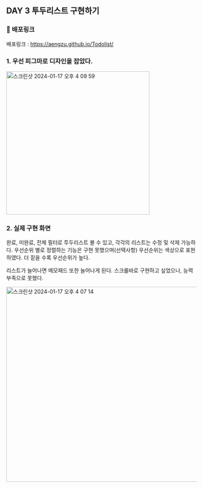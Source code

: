 
## DAY 3 투두리스트 구현하기

### 🧸 배포링크 
배포링크 : https://aengzu.github.io/Todolist/

### 1. 우선 피그마로 디자인을 잡았다. 

<img width="379" alt="스크린샷 2024-01-17 오후 4 09 59" src="https://github.com/aengzu/FE-Challenge/assets/102356873/a664b9af-0179-4f64-b226-dcca03bbccec">


### 2. 실제 구현 화면

완료, 미완료, 전체 필터로 투두리스트 볼 수 있고, 각각의 리스트는 수정 및 삭제 가능하다. 
우선순위 별로 정렬하는 기능은 구현 못했으며(선택사항)
우선순위는 색상으로 표현하였다. 더 짙을 수록 우선순위가 높다. 

리스트가 늘어나면 메모패드 또한 늘어나게 된다. 
스크롤바로 구현하고 싶었으나, 능력 부족으로 못했다.

<img width="516" alt="스크린샷 2024-01-17 오후 4 07 14" src="https://github.com/aengzu/FE-Challenge/assets/102356873/776f7535-e6b0-4795-90d3-843754c28dbe">
